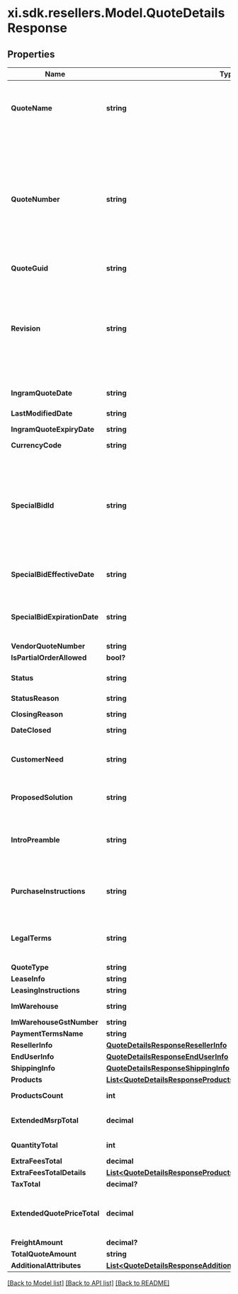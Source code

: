# xi.sdk.resellers.Model.QuoteDetailsResponse

## Properties

Name | Type | Description | Notes
------------ | ------------- | ------------- | -------------
**QuoteName** | **string** | Quote Name given to quote by sales team or system generated.  Generally used as a reference to identify the quote. | [optional] 
**QuoteNumber** | **string** | Unique identifier generated by Ingram Micro&#39;s CRM specific to each quote.  When applying a filter to the quoteNumber and including a partial quote number in the filter, all quotes containing any information included in the filter can be retrieved as a subset of all available customer quotes. | [optional] 
**QuoteGuid** | **string** |  | [optional] 
**Revision** | **string** | When a quote has been revised and updated, the quote number remains the same throughout the lifecycle of the quote, however, a Revision number is updated for each revision of the quote.  The revision numbers is associated with the Unique Quote Number. | [optional] 
**IngramQuoteDate** | **string** | Date the Quote was initially Created. | [optional] 
**LastModifiedDate** | **string** | Date the Quote was last updated or modified. | [optional] 
**IngramQuoteExpiryDate** | **string** | Quote expiration date. | [optional] 
**CurrencyCode** | **string** | Three letter currency code. | [optional] 
**SpecialBidId** | **string** | Price discount identifyer to specify  a pricing discount that has been applied to the quote. If present - the priceDeviationStartDate and priceDeviationExpiryDate must be presented. Cisco refers to this as a Dart | [optional] 
**SpecialBidEffectiveDate** | **string** | If price discount has been applied to the quote - the starting date the discount begins. | [optional] 
**SpecialBidExpirationDate** | **string** | If a price discount has been applied to the quote - The date the discount expires and will no longer be applicable. | [optional] 
**VendorQuoteNumber** | **string** |  | [optional] 
**IsPartialOrderAllowed** | **bool?** |  | [optional] 
**Status** | **string** | This refers to the primary status of the quote.  API responses will return | [optional] 
**StatusReason** | **string** |  | [optional] 
**ClosingReason** | **string** | Closing Reason for quote. | [optional] 
**DateClosed** | **string** |  | [optional] 
**CustomerNeed** | **string** | Details related to the customer&#39;s request for the quote entered by the sales representative or system generated. | [optional] 
**ProposedSolution** | **string** | Ingram Micro proposed solution and summary of quote. | [optional] 
**IntroPreamble** | **string** | Introductory paragraph included in each quote.  Legally required - must be included when presenting the quote details. | [optional] 
**PurchaseInstructions** | **string** | Purchase instructions.  Legally required - must be included when presenting the quote details. | [optional] 
**LegalTerms** | **string** | Legal terms -  Legally required - must be included when presenting the quote details. | [optional] 
**QuoteType** | **string** |  | [optional] 
**LeaseInfo** | **string** | Lease information. | [optional] 
**LeasingInstructions** | **string** | Leasing information | [optional] 
**ImWarehouse** | **string** | Warehouse name and Address | [optional] 
**ImWarehouseGstNumber** | **string** | Warehouse GST Number | [optional] 
**PaymentTermsName** | **string** |  | [optional] 
**ResellerInfo** | [**QuoteDetailsResponseResellerInfo**](QuoteDetailsResponseResellerInfo.md) |  | [optional] 
**EndUserInfo** | [**QuoteDetailsResponseEndUserInfo**](QuoteDetailsResponseEndUserInfo.md) |  | [optional] 
**ShippingInfo** | [**QuoteDetailsResponseShippingInfo**](QuoteDetailsResponseShippingInfo.md) |  | [optional] 
**Products** | [**List&lt;QuoteDetailsResponseProductsInner&gt;**](QuoteDetailsResponseProductsInner.md) |  | [optional] 
**ProductsCount** | **int** | Total number of products included in the quote | [optional] 
**ExtendedMsrpTotal** | **decimal** | Total extended MSRP for all products included in the quote | [optional] 
**QuantityTotal** | **int** | Total quantity of all items in the quote. | [optional] 
**ExtraFeesTotal** | **decimal** |  | [optional] 
**ExtraFeesTotalDetails** | [**List&lt;QuoteDetailsResponseProductsInnerPriceExtraFeesDetailsInner&gt;**](QuoteDetailsResponseProductsInnerPriceExtraFeesDetailsInner.md) |  | [optional] 
**TaxTotal** | **decimal?** |  | [optional] 
**ExtendedQuotePriceTotal** | **decimal** | Total amount of quoted price for all products in the quote including both solution products and suggested products. | [optional] 
**FreightAmount** | **decimal?** |  | [optional] 
**TotalQuoteAmount** | **string** |  | [optional] 
**AdditionalAttributes** | [**List&lt;QuoteDetailsResponseAdditionalAttributesInner&gt;**](QuoteDetailsResponseAdditionalAttributesInner.md) |  | [optional] 

[[Back to Model list]](../README.md#documentation-for-models) [[Back to API list]](../README.md#documentation-for-api-endpoints) [[Back to README]](../README.md)

